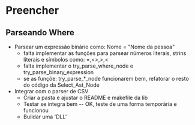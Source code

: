 # Preencher

## Parseando Where

* Parsear um expressão binário como: Nome = "Nome da pessoa"
  * falta implementar as funções para parsear números literais, strins literais e símbolos como: =,<>,>,<
  * falta implementar o try_parse_where_node e try_parse_binary_expression
  * se as funçõe: try_parse_*_node funcionarem bem, refatorar o resto do código da Select_Ast_Node
* Integrar com o parser de CSV
  * Criar a pasta e ajustar o README e makefile da lib
  * Testar se integra bem -- OK, teste de uma forma temporária e funcionou
  * Buildar uma 'DLL'